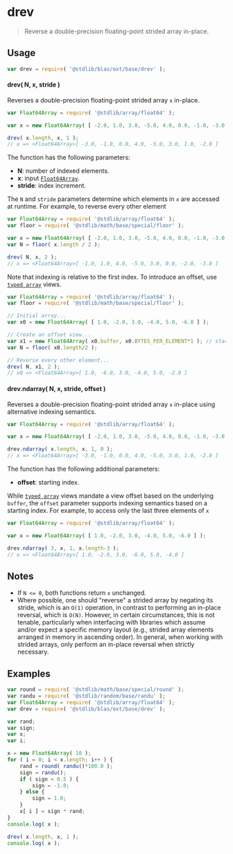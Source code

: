 <!--

@license Apache-2.0

Copyright (c) 2020 The Stdlib Authors.

Licensed under the Apache License, Version 2.0 (the "License");
you may not use this file except in compliance with the License.
You may obtain a copy of the License at

   http://www.apache.org/licenses/LICENSE-2.0

Unless required by applicable law or agreed to in writing, software
distributed under the License is distributed on an "AS IS" BASIS,
WITHOUT WARRANTIES OR CONDITIONS OF ANY KIND, either express or implied.
See the License for the specific language governing permissions and
limitations under the License.

-->

# drev

> Reverse a double-precision floating-point strided array in-place.

<section class="usage">

## Usage

```javascript
var drev = require( '@stdlib/blas/ext/base/drev' );
```

#### drev( N, x, stride )

Reverses a double-precision floating-point strided array `x` in-place.

```javascript
var Float64Array = require( '@stdlib/array/float64' );

var x = new Float64Array( [ -2.0, 1.0, 3.0, -5.0, 4.0, 0.0, -1.0, -3.0 ] );

drev( x.length, x, 1 );
// x => <Float64Array>[ -3.0, -1.0, 0.0, 4.0, -5.0, 3.0, 1.0, -2.0 ]
```

The function has the following parameters:

-   **N**: number of indexed elements.
-   **x**: input [`Float64Array`][@stdlib/array/float64].
-   **stride**: index increment.

The `N` and `stride` parameters determine which elements in `x` are accessed at runtime. For example, to reverse every other element

```javascript
var Float64Array = require( '@stdlib/array/float64' );
var floor = require( '@stdlib/math/base/special/floor' );

var x = new Float64Array( [ -2.0, 1.0, 3.0, -5.0, 4.0, 0.0, -1.0, -3.0 ] );
var N = floor( x.length / 2 );

drev( N, x, 2 );
// x => <Float64Array>[ -1.0, 1.0, 4.0, -5.0, 3.0, 0.0, -2.0, -3.0 ]
```

Note that indexing is relative to the first index. To introduce an offset, use [`typed array`][mdn-typed-array] views.

```javascript
var Float64Array = require( '@stdlib/array/float64' );
var floor = require( '@stdlib/math/base/special/floor' );

// Initial array...
var x0 = new Float64Array( [ 1.0, -2.0, 3.0, -4.0, 5.0, -6.0 ] );

// Create an offset view...
var x1 = new Float64Array( x0.buffer, x0.BYTES_PER_ELEMENT*1 ); // start at 2nd element
var N = floor( x0.length/2 );

// Reverse every other element...
drev( N, x1, 2 );
// x0 => <Float64Array>[ 1.0, -6.0, 3.0, -4.0, 5.0, -2.0 ]
```

#### drev.ndarray( N, x, stride, offset )

Reverses a double-precision floating-point strided array `x` in-place using alternative indexing semantics.

```javascript
var Float64Array = require( '@stdlib/array/float64' );

var x = new Float64Array( [ -2.0, 1.0, 3.0, -5.0, 4.0, 0.0, -1.0, -3.0 ] );

drev.ndarray( x.length, x, 1, 0 );
// x => <Float64Array>[ -3.0, -1.0, 0.0, 4.0, -5.0, 3.0, 1.0, -2.0 ]
```

The function has the following additional parameters:

-   **offset**: starting index.

While [`typed array`][mdn-typed-array] views mandate a view offset based on the underlying `buffer`, the `offset` parameter supports indexing semantics based on a starting index. For example, to access only the last three elements of `x`

```javascript
var Float64Array = require( '@stdlib/array/float64' );

var x = new Float64Array( [ 1.0, -2.0, 3.0, -4.0, 5.0, -6.0 ] );

drev.ndarray( 3, x, 1, x.length-3 );
// x => <Float64Array>[ 1.0, -2.0, 3.0, -6.0, 5.0, -4.0 ]
```

</section>

<!-- /.usage -->

<section class="notes">

## Notes

-   If `N <= 0`, both functions return `x` unchanged.
-   Where possible, one should "reverse" a strided array by negating its stride, which is an `O(1)` operation, in contrast to performing an in-place reversal, which is `O(N)`. However, in certain circumstances, this is not tenable, particularly when interfacing with libraries which assume and/or expect a specific memory layout (e.g., strided array elements arranged in memory in ascending order). In general, when working with strided arrays, only perform an in-place reversal when strictly necessary.

</section>

<!-- /.notes -->

<section class="examples">

## Examples

<!-- eslint no-undef: "error" -->

```javascript
var round = require( '@stdlib/math/base/special/round' );
var randu = require( '@stdlib/random/base/randu' );
var Float64Array = require( '@stdlib/array/float64' );
var drev = require( '@stdlib/blas/ext/base/drev' );

var rand;
var sign;
var x;
var i;

x = new Float64Array( 10 );
for ( i = 0; i < x.length; i++ ) {
    rand = round( randu()*100.0 );
    sign = randu();
    if ( sign < 0.5 ) {
        sign = -1.0;
    } else {
        sign = 1.0;
    }
    x[ i ] = sign * rand;
}
console.log( x );

drev( x.length, x, 1 );
console.log( x );
```

</section>

<!-- /.examples -->

<section class="links">

[@stdlib/array/float64]: https://github.com/stdlib-js/stdlib/tree/develop/lib/node_modules/%40stdlib/array/float64

[mdn-typed-array]: https://developer.mozilla.org/en-US/docs/Web/JavaScript/Reference/Global_Objects/TypedArray

</section>

<!-- /.links -->
